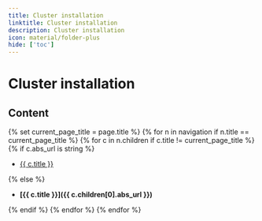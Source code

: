```yaml
---
title: Cluster installation
linktitle: Cluster installation
description: Cluster installation
icon: material/folder-plus
hide: ['toc']
---
```


# Cluster installation

## Content

{% set current_page_title = page.title %}
{% for n in navigation if n.title == current_page_title %}
{% for c in n.children if c.title != current_page_title %}
{% if c.abs_url is string %}

- [{{ c.title }}]({{c.abs_url}})

{% else %}

- **[{{ c.title }}]({{ c.children[0].abs_url }})**

{% endif %}
{% endfor %}
{% endfor %}
